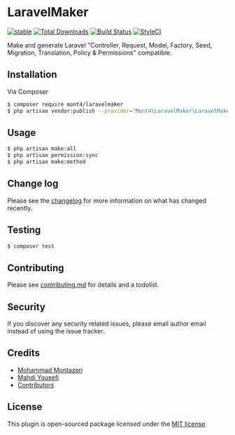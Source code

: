 # LaravelMaker

[![stable][ico-version]][link-packagist]
[![Total Downloads][ico-downloads]][link-downloads]
[![Build Status][ico-travis]][link-travis]
[![StyleCI][ico-styleci]][link-styleci]

Make and generate Laravel "Controller, Request, Model, Factory, Seed, Migration, Translation, Policy & Permissions" compatible.

## Installation

Via Composer

``` bash
$ composer require mont4/laravelmaker
$ php artisan vendor:publish --provider="Mont4\LaravelMaker\LaravelMakerServiceProvider" --tag="migrations"
```

## Usage

``` bash
$ php artisan make:all
$ php artisan permission:sync
$ php artisan make:method
```
## Change log

Please see the [changelog](changelog.md) for more information on what has changed recently.

## Testing

``` bash
$ composer test
```

## Contributing

Please see [contributing.md](contributing.md) for details and a todolist.

## Security

If you discover any security related issues, please email author email instead of using the issue tracker.

## Credits

- [Mohammad Montazeri][link-author]
- [Mahdi Yousefi](https://github.com/MahdiY)
- [Contributors][link-contributors]

## License

This plugin is open-sourced package licensed under the [MIT license](https://opensource.org/licenses/MIT).

[ico-version]: https://img.shields.io/packagist/v/mont4/laravelmaker.svg?style=flat-square
[ico-downloads]: https://img.shields.io/packagist/dt/mont4/laravelmaker.svg?style=flat-square
[ico-travis]: https://img.shields.io/travis/mont4/laravelmaker/master.svg?style=flat-square
[ico-styleci]: https://styleci.io/repos/146006126/shield

[link-packagist]: https://packagist.org/packages/mont4/laravelmaker
[link-downloads]: https://packagist.org/packages/mont4/laravelmaker
[link-travis]: https://travis-ci.org/mont4/laravelmaker
[link-styleci]: https://github.styleci.io/repos/146006126
[link-author]: https://github.com/Mont4
[link-contributors]: ../../contributors]